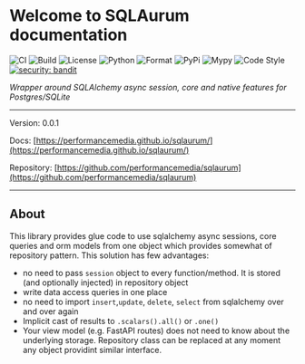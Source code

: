 # Welcome to SQLAurum documentation

![CI](https://github.com/performancemedia/sqlaurum/workflows/CI/badge.svg)
![Build](https://github.com/performancemedia/sqlaurum/workflows/Publish/badge.svg)
![License](https://img.shields.io/github/license/performancemedia/sqlaurum)
![Python](https://img.shields.io/pypi/pyversions/sqlaurum)
![Format](https://img.shields.io/pypi/format/sqlaurum)
![PyPi](https://img.shields.io/pypi/v/sqlaurum)
![Mypy](https://img.shields.io/badge/mypy-checked-blue)
![Code Style](https://img.shields.io/badge/code%20style-black-000000.svg)
[![security: bandit](https://img.shields.io/badge/security-bandit-yellow.svg)](https://github.com/PyCQA/bandit)

*Wrapper around SQLAlchemy async session, core and native features for Postgres/SQLite*

---
Version: 0.0.1

Docs: [https://performancemedia.github.io/sqlaurum/](https://performancemedia.github.io/sqlaurum/)

Repository: [https://github.com/performancemedia/sqlaurum](https://github.com/performancemedia/sqlaurum)


---

## About

This library provides glue code to use sqlalchemy async sessions, core queries and orm models 
from one object which provides somewhat of repository pattern. This solution has few advantages:

- no need to pass `session` object to every function/method. It is stored (and optionally injected) in repository object
- write data access queries in one place
- no need to import `insert`,`update`, `delete`, `select` from sqlalchemy over and over again
- Implicit cast of results to `.scalars().all()` or `.one()`
- Your view model (e.g. FastAPI routes) does not need to know about the underlying storage. Repository class can be replaced at any moment any object providint similar interface.


